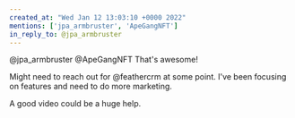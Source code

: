 ```yaml
---
created_at: "Wed Jan 12 13:03:10 +0000 2022"
mentions: ['jpa_armbruster', 'ApeGangNFT']
in_reply_to: @jpa_armbruster
---
```


@jpa_armbruster @ApeGangNFT That's awesome! 

Might need to reach out for @feathercrm at some point. I've been focusing on features and need to do more marketing.

A good video could be a huge help.